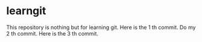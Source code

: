 # learngit
This repository is nothing but for learning git.
Here is the 1 th commit.
Do my 2 th commit.
Here is the 3 th commit.
